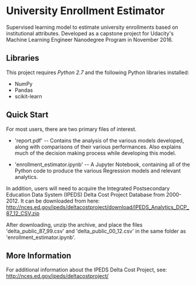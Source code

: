 # University Enrollment Estimator
Supervised learning model to estimate university enrollments based on 
institutional attributes.  Developed as a capstone project for Udacity's
Machine Learning Engineer Nanodegree Program in November 2016.

## Libraries
This project requires *Python 2.7* and the following Python libraries installed:

* NumPy
* Pandas
* scikit-learn


## Quick Start
For most users, there are two primary files of interest.

* 'report.pdf' -- Contains the analysis of the various models developed, along
with comparisons of their various performances.  Also explains much of the
decision making process while developing this model.

* 'enrollment_estimator.ipynb' -- A Jupyter Notebook, containing all of the
Python code to produce the various Regression models and relevant analytics.

In addition, users will need to acquire the Integrated Postsecondary Education 
Data System (IPEDS) Delta Cost Project Database from 2000-2012.  It can be
downloaded from here: http://nces.ed.gov/ipeds/deltacostproject/download/IPEDS_Analytics_DCP_87_12_CSV.zip

After downloading, unzip the archive, and place the files
'delta_public_87_99.csv' and 'delta_public_00_12.csv' in the same folder as 
'enrollment_estimator.ipynb'.

## More Information

For additional information about the IPEDS Delta Cost Project, see:
http://nces.ed.gov/ipeds/deltacostproject/